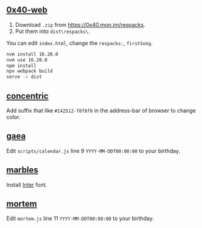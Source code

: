## [0x40-web](https://github.com/mon/0x40-web)

1. Download `.zip` from https://0x40.mon.im/respacks.
2. Put them into `dist\respacks\`.

You can edit `index.html`, change the `respacks:`, `firstSong`.

```sh
nvm install 16.20.0
nvm use 16.20.0
npm install
npx webpack build
serve -s dist
```

## [concentric](https://avanier.studio/concentric)

Add suffix that like `#142512-f8f8f8` in the address-bar of browser to change color.

## [gaea](https://github.com/nomand/Gaea)

Edit `scripts/calendar.js` line 9 `YYYY-MM-DDT00:00:00` to your birthday.

## [marbles](https://lab.avanier.studio/marbles.html)

Install [Inter](https://rsms.me/inter) font.

## [mortem](https://gitlab.com/joshavanier/mortem)

Edit `mortem.js` line 11 `YYYY-MM-DDT00:00:00` to your birthday.
